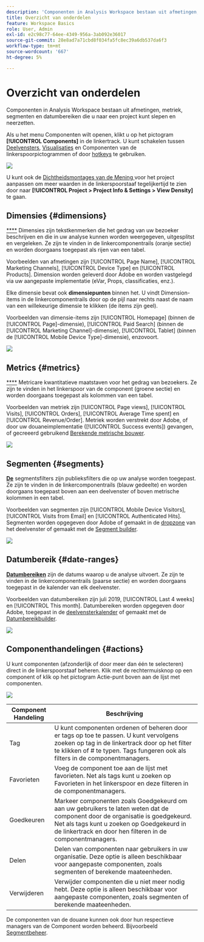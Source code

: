 ```yaml
---
description: 'Componenten in Analysis Workspace bestaan uit afmetingen, metriek, segmenten en datumbereiken die u naar een project kunt slepen en neerzetten. '
title: Overzicht van onderdelen
feature: Workspace Basics
role: User, Admin
exl-id: e2c98c77-64ee-4349-956a-3ab092e36017
source-git-commit: 28e8ad7a71cbd8f034fa5fc8ec39a6db537da6f3
workflow-type: tm+mt
source-wordcount: '667'
ht-degree: 5%

---
```


# Overzicht van onderdelen

Componenten in Analysis Workspace bestaan uit afmetingen, metriek, segmenten en datumbereiken die u naar een project kunt slepen en neerzetten.

Als u het menu Componenten wilt openen, klikt u op het pictogram **[!UICONTROL Components]** in de linkertrack. U kunt schakelen tussen [Deelvensters](https://experienceleague.adobe.com/docs/analytics/analyze/analysis-workspace/panels/panels.html), [Visualisaties](https://experienceleague.adobe.com/docs/analytics/analyze/analysis-workspace/visualizations/freeform-analysis-visualizations.html) en Componenten van de linkerspoorpictogrammen of door [hotkeys](/help/analyze/analysis-workspace/build-workspace-project/fa-shortcut-keys.md) te gebruiken.

![](assets/component-overview.png)

U kunt ook de [Dichtheidsmontages van de Mening ](https://experienceleague.adobe.com/docs/analytics/analyze/analysis-workspace/build-workspace-project/view-density.html) voor het project aanpassen om meer waarden in de linkerspoorstaaf tegelijkertijd te zien door naar **[!UICONTROL Project > Project Info & Settings > View Density]** te gaan.

## Dimensies {#dimensions}

[****](https://experienceleague.adobe.com/docs/analytics/components/dimensions/overview.html) Dimensies zijn tekstkenmerken die het gedrag van uw bezoeker beschrijven en die in uw analyse kunnen worden weergegeven, uitgesplitst en vergeleken. Ze zijn te vinden in de linkercomponentrails (oranje sectie) en worden doorgaans toegepast als rijen van een tabel.

Voorbeelden van afmetingen zijn [!UICONTROL Page Name], [!UICONTROL Marketing Channels], [!UICONTROL Device Type] en [!UICONTROL Products]. Dimension worden geleverd door Adobe en worden vastgelegd via uw aangepaste implementatie (eVar, Props, classificaties, enz.).

Elke dimensie bevat ook **dimensiepunten** binnen het. U vindt Dimension-items in de linkercomponentrails door op de pijl naar rechts naast de naam van een willekeurige dimensie te klikken (de items zijn geel).

Voorbeelden van dimensie-items zijn [!UICONTROL Homepage] (binnen de [!UICONTROL Page]-dimensie), [!UICONTROL Paid Search] (binnen de [!UICONTROL Marketing Channel]-dimensie), [!UICONTROL Tablet] (binnen de [!UICONTROL Mobile Device Type]-dimensie), enzovoort.

![](assets/dimensions.png)

## Metrics {#metrics}

[****](https://experienceleague.adobe.com/docs/analytics/components/metrics/overview.html) Metricare kwantitatieve maatstaven voor het gedrag van bezoekers. Ze zijn te vinden in het linkerspoor van de component (groene sectie) en worden doorgaans toegepast als kolommen van een tabel.

Voorbeelden van metriek zijn [!UICONTROL Page views], [!UICONTROL Visits], [!UICONTROL Orders], [!UICONTROL Average Time spent] en [!UICONTROL Revenue/Order]. Metriek worden verstrekt door Adobe, of door uw douaneimplementatie ([!UICONTROL Success events]) gevangen, of gecreeerd gebruikend [Berekende metrische bouwer](https://experienceleague.adobe.com/docs/analytics/components/calculated-metrics/calcmetric-workflow/cm-build-metrics.html).

![](assets/metrics.png)

## Segmenten {#segments}

[**De**](https://experienceleague.adobe.com/docs/analytics/analyze/analysis-workspace/components/segments/t-freeform-project-segment.html) segmentsfilters zijn publieksfilters die op uw analyse worden toegepast. Ze zijn te vinden in de linkercomponentrails (blauw gedeelte) en worden doorgaans toegepast boven aan een deelvenster of boven metrische kolommen in een tabel.

Voorbeelden van segmenten zijn [!UICONTROL Mobile Device Visitors], [!UICONTROL Visits from Email] en [!UICONTROL Authenticated Hits]. Segmenten worden opgegeven door Adobe of gemaakt in de [dropzone](https://experienceleague.adobe.com/docs/analytics/analyze/analysis-workspace/panels/panels.html) van het deelvenster of gemaakt met de [Segment builder](https://experienceleague.adobe.com/docs/analytics/components/segmentation/segmentation-workflow/seg-build.html).

![](assets/segments.png)

## Datumbereik {#date-ranges}

[**Datumbereiken**](https://experienceleague.adobe.com/docs/analytics/analyze/analysis-workspace/components/calendar-date-ranges/calendar.html) zijn de datums waarop u de analyse uitvoert. Ze zijn te vinden in de linkercomponentrails (paarse sectie) en worden doorgaans toegepast in de kalender van elk deelvenster.

Voorbeelden van datumbereiken zijn juli 2019, [!UICONTROL Last 4 weeks] en [!UICONTROL This month]. Datumbereiken worden opgegeven door Adobe, toegepast in de [deelvensterkalender](https://experienceleague.adobe.com/docs/analytics/analyze/analysis-workspace/panels/panels.html) of gemaakt met de [Datumbereikbuilder](https://experienceleague.adobe.com/docs/analytics/analyze/analysis-workspace/components/calendar-date-ranges/custom-date-ranges.html).

![](assets/date-ranges.png)

## Componenthandelingen {#actions}

U kunt componenten (afzonderlijk of door meer dan één te selecteren) direct in de linkerspoorstaaf beheren. Klik met de rechtermuisknop op een component of klik op het pictogram Actie-punt boven aan de lijst met componenten.

![](assets/component-actions.png)

| Component Handeling | Beschrijving |
|--- |--- |
| Tag | U kunt componenten ordenen of beheren door er tags op toe te passen. U kunt vervolgens zoeken op tag in de linkertrack door op het filter te klikken of # te typen. Tags fungeren ook als filters in de componentmanagers. |
| Favorieten | Voeg de component toe aan de lijst met favorieten. Net als tags kunt u zoeken op Favorieten in het linkerspoor en deze filteren in de componentmanagers. |
| Goedkeuren | Markeer componenten zoals Goedgekeurd om aan uw gebruikers te laten weten dat de component door de organisatie is goedgekeurd. Net als tags kunt u zoeken op Goedgekeurd in de linkertrack en door hen filteren in de componentmanagers. |
| Delen | Delen van componenten naar gebruikers in uw organisatie. Deze optie is alleen beschikbaar voor aangepaste componenten, zoals segmenten of berekende maateenheden. |
| Verwijderen | Verwijder componenten die u niet meer nodig hebt. Deze optie is alleen beschikbaar voor aangepaste componenten, zoals segmenten of berekende maateenheden. |

De componenten van de douane kunnen ook door hun respectieve managers van de Component worden beheerd. Bijvoorbeeld [Segmentbeheer](/help/components/segmentation/segmentation-workflow/seg-manage.md).
